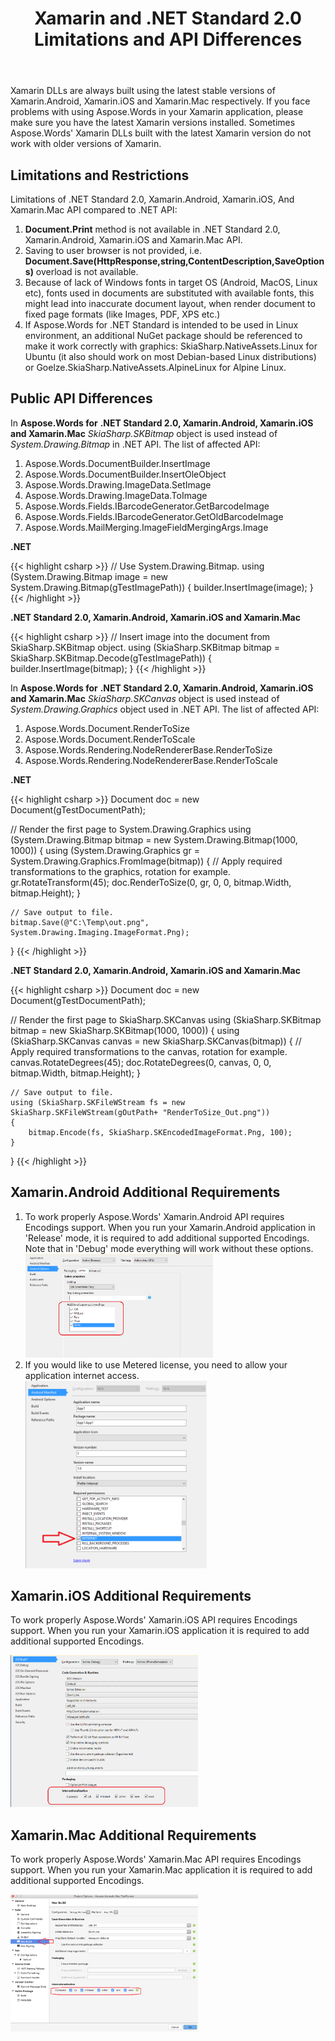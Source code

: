 ﻿---
title: Xamarin and .NET Standard 2.0 Limitations and API Differences
second_title: Aspose.Words for .NET
articleTitle: Xamarin and .NET Standard 2.0 Limitations and API Differences
linktitle: Xamarin and .NET Standard 2.0 Limitations and API Differences
description: "Aspose.Words for .NET Standard 2.0 API differences comparing to regular .NET version using C#."
type: docs
weight: 130
url: /net/xamarin-and-net-standard-2-0-limitations-and-api-differences/
---

Xamarin DLLs are always built using the latest stable versions of Xamarin.Android, Xamarin.iOS and Xamarin.Mac respectively. If you face problems with using Aspose.Words in your Xamarin application, please make sure you have the latest Xamarin versions installed. Sometimes Aspose.Words' Xamarin DLLs built with the latest Xamarin version do not work with older versions of Xamarin.

## Limitations and Restrictions

Limitations of .NET Standard 2.0, Xamarin.Android, Xamarin.iOS, And Xamarin.Mac API compared to .NET API:

1. **Document.Print** method is not available in .NET Standard 2.0, Xamarin.Android, Xamarin.iOS and Xamarin.Mac API.
1. Saving to user browser is not provided, i.e. **Document.Save(HttpResponse,string,ContentDescription,SaveOptions)** overload is not available.
1. Because of lack of Windows fonts in target OS (Android, MacOS, Linux etc), fonts used in documents are substituted with available fonts, this might lead into inaccurate document layout, when render document to fixed page formats (like Images, PDF, XPS etc.)
1. If Aspose.Words for .NET Standard is intended to be used in Linux environment, an additional NuGet package should be referenced to make it work correctly with graphics: SkiaSharp.NativeAssets.Linux for Ubuntu (it also should work on most Debian-based Linux distributions) or Goelze.SkiaSharp.NativeAssets.AlpineLinux for Alpine Linux.

## Public API Differences

In **Aspose.Words for** **.NET Standard 2.0, Xamarin.Android, Xamarin.iOS and Xamarin.Mac** *SkiaSharp.SKBitmap* object is used instead of *System.Drawing.Bitmap* in .NET API. The list of affected API:
1. Aspose.Words.DocumentBuilder.InsertImage
1. Aspose.Words.DocumentBuilder.InsertOleObject
1. Aspose.Words.Drawing.ImageData.SetImage
1. Aspose.Words.Drawing.ImageData.ToImage
1. Aspose.Words.Fields.IBarcodeGenerator.GetBarcodeImage
1. Aspose.Words.Fields.IBarcodeGenerator.GetOldBarcodeImage
1. Aspose.Words.MailMerging.ImageFieldMergingArgs.Image

**.NET**

{{< highlight csharp >}}
// Use System.Drawing.Bitmap.
using (System.Drawing.Bitmap image = new System.Drawing.Bitmap(gTestImagePath))
{
    builder.InsertImage(image);
}
{{< /highlight >}}

**.NET Standard 2.0, Xamarin.Android, Xamarin.iOS and Xamarin.Mac**

{{< highlight csharp >}}
// Insert image into the document from SkiaSharp.SKBitmap object.
using (SkiaSharp.SKBitmap bitmap = SkiaSharp.SKBitmap.Decode(gTestImagePath))
{
    builder.InsertImage(bitmap);
}
{{< /highlight >}}

In **Aspose.Words for** **.NET Standard 2.0, Xamarin.Android, Xamarin.iOS and Xamarin.Mac** *SkiaSharp.SKCanvas* object is used instead of *System.Drawing.Graphics* object used in .NET API. The list of affected API:
1. Aspose.Words.Document.RenderToSize
1. Aspose.Words.Document.RenderToScale
1. Aspose.Words.Rendering.NodeRendererBase.RenderToSize
1. Aspose.Words.Rendering.NodeRendererBase.RenderToScale

**.NET**

{{< highlight csharp >}}
Document doc = new Document(gTestDocumentPath);

// Render the first page to System.Drawing.Graphics
using (System.Drawing.Bitmap bitmap = new System.Drawing.Bitmap(1000, 1000))
{
    using (System.Drawing.Graphics gr = System.Drawing.Graphics.FromImage(bitmap))
    {
        // Apply required transformations to the graphics, rotation for example.
        gr.RotateTransform(45);
        doc.RenderToSize(0, gr, 0, 0, bitmap.Width, bitmap.Height);
    }

    // Save output to file.
    bitmap.Save(@"C:\Temp\out.png", System.Drawing.Imaging.ImageFormat.Png);
}
{{< /highlight >}}

**.NET Standard 2.0, Xamarin.Android, Xamarin.iOS and Xamarin.Mac**

{{< highlight csharp >}}
Document doc = new Document(gTestDocumentPath);

// Render the first page to SkiaSharp.SKCanvas
using (SkiaSharp.SKBitmap bitmap = new SkiaSharp.SKBitmap(1000, 1000))
{
    using (SkiaSharp.SKCanvas canvas = new SkiaSharp.SKCanvas(bitmap))
    {
        // Apply required transformations to the canvas, rotation for example.
        canvas.RotateDegrees(45);
        doc.RotateDegrees(0, canvas, 0, 0, bitmap.Width, bitmap.Height);
    }

    // Save output to file.
    using (SkiaSharp.SKFileWStream fs = new SkiaSharp.SKFileWStream(gOutPath+ "RenderToSize_Out.png"))
    {
        bitmap.Encode(fs, SkiaSharp.SKEncodedImageFormat.Png, 100);
    }
}
{{< /highlight >}}

## Xamarin.Android Additional Requirements

1. To work properly Aspose.Words' Xamarin.Android API requires Encodings support. When you run your Xamarin.Android application in 'Release' mode, it is required to add additional supported Encodings. Note that in 'Debug' mode everything will work without these options.<br>
![xamarin-android-and-net-standard-2-0](1)
1. If you would like to use Metered license, you need to allow your application internet access.<br>
![xamarin-android-and-net-standard-2-0-license](2)

## Xamarin.iOS Additional Requirements

To work properly Aspose.Words' Xamarin.iOS API requires Encodings support. When you run your Xamarin.iOS application it is required to add additional supported Encodings.

![xamarin-ios-and-net-standard-2-0](3)


## Xamarin.Mac Additional Requirements

To work properly Aspose.Words' Xamarin.Mac API requires Encodings support. When you run your Xamarin.Mac application it is required to add additional supported Encodings.

![xamarin-mac-and-net-standard-2-0](4)


